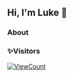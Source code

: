 ## Hi, I'm Luke 👋

### About

### ✨Visitors
[![ViewCount](https://views.whatilearened.today/views/github/lukeozade/lukeozade.svg?cache=remove)](#)

<!--
**Lukeozade/Lukeozade** is a ✨ _special_ ✨ repository because its `README.md` (this file) appears on your GitHub profile.

Here are some ideas to get you started:

- 🔭 I’m currently working on ...
- 🌱 I’m currently learning ...
- 👯 I’m looking to collaborate on ...
- 🤔 I’m looking for help with ...
- 💬 Ask me about ...
- 📫 How to reach me: ...
- 😄 Pronouns: ...
- ⚡ Fun fact: ...
-->
